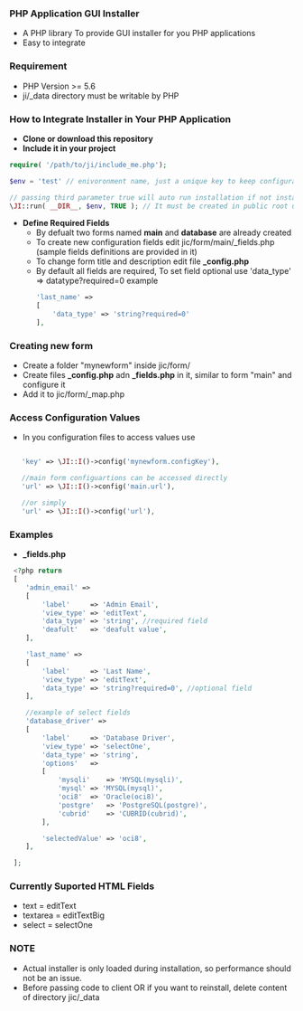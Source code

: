 ### PHP Application GUI Installer

 - A PHP library To provide GUI installer for you PHP applications
 - Easy to integrate

### Requirement

 - PHP Version >= 5.6
 - ji/\_data directory must be writable by PHP


### How to Integrate Installer in Your PHP Application

 - **Clone or download this repository**
 - **Include it in your project**
 ```php
 require( '/path/to/ji/include_me.php');

 $env = 'test' // enivoronment name, just a unique key to keep configuration seperate

 // passing third parameter true will auto run installation if not installed already
 \JI::run( __DIR__, $env, TRUE ); // It must be created in public root usually in index.php
 ```
 - **Define Required Fields**
 	- By defualt two forms named **main** and **database** are already created
	- To create new configuration fields edit jic/form/main/\_fields.php (sample fields definitions are provided in it)
	- To change form title and description edit file **_config.php**
	- By default all fields are required, To set field optional use 'data_type' => datatype?required=0
		example
		```php
		'last_name' =>
		[
			'data_type' => 'string?required=0'
		],
		```

### Creating new form
 - Create a folder "mynewform" inside jic/form/
 - Create files **_config.php** adn **_fields.php** in it, similar to form "main" and configure it
 - Add it to jic/form/\_map.php

### Access Configuration Values
 - In you configuration files to access values use
 ```php

 	'key' => \JI::I()->config('mynewform.configKey'),

	//main form configuartions can be accessed directly
	'url' => \JI::I()->config('main.url'),

	//or simply
	'url' => \JI::I()->config('url'),
 ```

### Examples
 - **_fields.php**
```php
 <?php return
 [
	'admin_email' =>
	[
		'label' 	=> 'Admin Email',
		'view_type' => 'editText',
		'data_type'	=> 'string', //required field
		'deafult'	=> 'deafult value',
	],

	'last_name' =>
	[
		'label' 	=> 'Last Name',
		'view_type' => 'editText',
		'data_type'	=> 'string?required=0', //optional field
	],

	//example of select fields
	'database_driver' =>
	[
		'label' 	=> 'Database Driver',
		'view_type'	=> 'selectOne',
		'data_type'	=> 'string',
		'options'	=>
		[
			'mysqli'	=> 'MYSQL(mysqli)',
			'mysql'	=> 'MYSQL(mysql)',
			'oci8' 	=> 'Oracle(oci8)',
			'postgre' 	=> 'PostgreSQL(postgre)',
			'cubrid'	=> 'CUBRID(cubrid)',
		],

		'selectedValue' => 'oci8',
	],

 ];
```

### Currently Suported HTML Fields
- text  	= editText
- textarea 	= editTextBig
- select 	= selectOne


### NOTE
 - Actual installer is only loaded during installation, so performance should not be an issue.
 - Before passing code to client OR if you want to reinstall, delete content of directory jic/\_data
